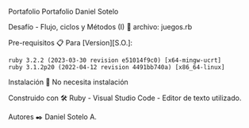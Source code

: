 Portafolio
Portafolio Daniel Sotelo

Desafío - Flujo, ciclos y Métodos (I) 🚀
archivo: juegos.rb

Pre-requisitos 📋
Para [Version][S.O.]:

    ruby 3.2.2 (2023-03-30 revision e51014f9c0) [x64-mingw-ucrt]
    ruby 3.1.2p20 (2022-04-12 revision 4491bb740a) [x86_64-linux]
    
Instalación 🔧
No necesita instalación


Construido con 🛠️
Ruby -
Visual Studio Code - Editor de texto utilizado.

Autores ✒️
Daniel Sotelo A.

